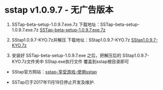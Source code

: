 # sstap v1.0.9.7  - 无广告版本

1. SSTap-beta-setup-1.0.9.7.exe.7z
下载地址：SSTap-beta-setup-1.0.9.7.exe.7z
[SSTap-beta-setup-1.0.9.7.exe.7z](https://github.com/boji6681/sstap/releases/download/v1.0.9.7/SSTap-beta-setup-1.0.9.7.exe.7z)


2. SStap1.0.9.7-KYO.7z并解压
下载地址：SStap1.0.9.7-KYO.7z
[SStap1.0.9.7-KYO.7z](https://github.com/boji6681/sstap/releases/download/v1.0.9.7/SStap1.0.9.7-KYO.7z)
 
3. 安装好 SSTap-beta-setup-1.0.9.7.exe 之后，把解压后的 SStap1.0.9.7-KYO.7z文件夹中 SStap.exe执行文件 覆盖到sstap根目录即可




- SStap官方网站：[sstap-享受游戏-使用sstap](https://www.sockscap64.com/sstap-享受游戏-使用sstap/) 

- SSTap已于2017年11月19日停止开发及维护. 
